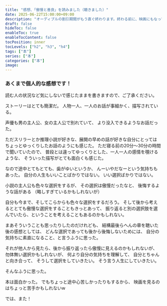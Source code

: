 ```yaml
---
title: "感想、「傲慢と善良」を読みました（聴きました）"
date: 2025-06-22T15:00:00+09:00
description: "オーディブルの割引期間がもう直ぐ終わります。終わる前に、映画にもなっていたあの小説を聴きました。その感想です。"
draft: false
hideToc: false
enableToc: true
enableTocContent: false
tocPosition: inner
tocLevels: ["h2", "h3", "h4"]
tags: ["本"]
series: ["本"]
categories: ["本"]
image:
---
```


### あくまで個人的な感想です！

読む人の状況など気にしないで感じたままを書きますので、ご了承ください。



ストーリーはとても簡潔だ。
人物一人、一人のお話が事細かく、描写されている。

声優も男の主人公、女の主人公で別れていて、
より没入できるようなお話だった。

ただスリラーとか推理小説が好きな、展開の早めの話が好きな自分にとっては
ちょっとゆっくりしたお話のようにも感じた。
ただ寝る前の20分〜30分の時間で聞いていたので、
普段とは違ってゆっくりとした、一人一人の感情を覗けるような、
そういった描写がとても面白くも感じた。

なので途中とてもとても、歯がゆいというか、
んーいやだなーという気持ちもあった。
自分の人生もいいことばかりではない。
いい選択ばかりではない。

小説の主人公も色々な選択をするが、
その選択は傲慢だったなと、
後悔するような話がある
（略しすぎているかもしれないが）

自分も今まで、そしてこらからも色々な選択をするだろう。
そして後から考えるととても傲慢な選択をすることもきっとあって、
振り返ると別の選択肢を選んでいたら、ということを考えることもあるのかもしれない。


まあそういうことも思ったりしたのだけれども、
結構最後らへんの章を聴いた後の感想としては、
どんな選択であっても後から後悔しないためには、
自分の気持ちに素直になること、と言うふうに思った。

それが他人から見たら、後から振り返ったら傲慢に見えるのかもしれないが、
勿体無い選択かもしれないが、
何より自分の気持ちを理解して、
自分とちゃんと向き合って、
そうして選択をしていきたい。
そう言う人生にしていきたい。

そんなふうに思った。

本は面白かった。
でもちょっと途中心苦しかったりもするから、
映画を見るのはちょっと苦手かもしれないw

では、また！
